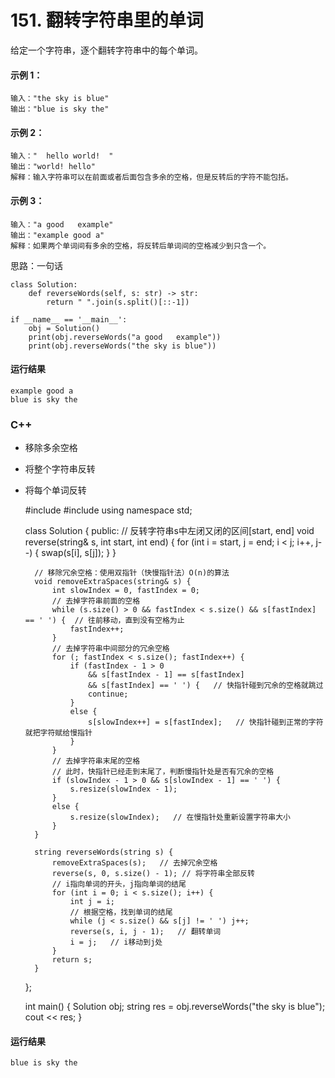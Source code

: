 # 151. 翻转字符串里的单词
给定一个字符串，逐个翻转字符串中的每个单词。
#### 示例 1：

    输入："the sky is blue"
    输出："blue is sky the"
#### 示例 2：

    输入："  hello world!  "
    输出："world! hello"
    解释：输入字符串可以在前面或者后面包含多余的空格，但是反转后的字符不能包括。
#### 示例 3：

    输入："a good   example"
    输出："example good a"
    解释：如果两个单词间有多余的空格，将反转后单词间的空格减少到只含一个。
    
思路：一句话

    class Solution:
        def reverseWords(self, s: str) -> str:
            return " ".join(s.split()[::-1])

    if __name__ == '__main__':
        obj = Solution()
        print(obj.reverseWords("a good   example"))
        print(obj.reverseWords("the sky is blue"))
        
#### 运行结果
    example good a
    blue is sky the

### C++

* 移除多余空格
* 将整个字符串反转
* 将每个单词反转

    #include<iostream>
    #include<vector>
    using namespace std;

    class Solution {
    public:
        // 反转字符串s中左闭又闭的区间[start, end]
        void reverse(string& s, int start, int end) {
            for (int i = start, j = end; i < j; i++, j--) {
                swap(s[i], s[j]);
            }
        }

        // 移除冗余空格：使用双指针（快慢指针法）O(n)的算法
        void removeExtraSpaces(string& s) {
            int slowIndex = 0, fastIndex = 0;
            // 去掉字符串前面的空格
            while (s.size() > 0 && fastIndex < s.size() && s[fastIndex] == ' ') {  // 往前移动，直到没有空格为止
                fastIndex++;
            }
            // 去掉字符串中间部分的冗余空格
            for (; fastIndex < s.size(); fastIndex++) {
                if (fastIndex - 1 > 0
                    && s[fastIndex - 1] == s[fastIndex]
                    && s[fastIndex] == ' ') {   // 快指针碰到冗余的空格就跳过
                    continue;
                }
                else {
                    s[slowIndex++] = s[fastIndex];   // 快指针碰到正常的字符就把字符赋给慢指针
                }
            }
            // 去掉字符串末尾的空格
            // 此时，快指针已经走到末尾了，判断慢指针处是否有冗余的空格
            if (slowIndex - 1 > 0 && s[slowIndex - 1] == ' ') {
                s.resize(slowIndex - 1);
            }
            else {
                s.resize(slowIndex);   // 在慢指针处重新设置字符串大小
            }
        }

        string reverseWords(string s) {
            removeExtraSpaces(s);   // 去掉冗余空格
            reverse(s, 0, s.size() - 1); // 将字符串全部反转
            // i指向单词的开头，j指向单词的结尾
            for (int i = 0; i < s.size(); i++) {
                int j = i;
                // 根据空格，找到单词的结尾
                while (j < s.size() && s[j] != ' ') j++;
                reverse(s, i, j - 1);   // 翻转单词
                i = j;   // i移动到j处
            }
            return s;
        }
    };

    int main() {
        Solution obj;
        string res = obj.reverseWords("the sky is blue");
        cout << res;
    }
#### 运行结果
    blue is sky the
